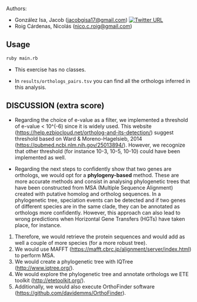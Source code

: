 Authors: 
* González Isa, Jacob (jacobgisa17@gmail.com) [![Twitter URL](https://img.shields.io/twitter/url/https/twitter.com/jacobgisa.svg?style=social&label=Follow%20%40JacobGIsa)](https://twitter.com/jacobgisa)
* Roig Cárdenas, Nicolás (nico.c.roig@gmail.com)

## Usage

```sh
ruby main.rb 
```
* This exercise has no classes.

* In `results/orthologs_pairs.tsv` you can find all the orthologs inferred in this analysis.

## DISCUSSION (extra score)

- Regarding the choice of e-value as a filter, we implemented a threshold of e-value < 10^(-6) since it is widely used.
This website (https://help.ezbiocloud.net/ortholog-and-its-detection/) suggest threshold based on Ward & Moreno-Hagelsieb, 2014 
(https://pubmed.ncbi.nlm.nih.gov/25013894/).
However, we recognize that other threshold (for instance 10-3, 10-5, 10-10) could have been implemented as well.

- Regarding the next steps to confidently show that two genes are orthologs, we would opt for a **phylogeny-based** method. These are more accurate methods and consist in analysing phylogenetic trees that have been constructed from MSA (Multiple Sequence Alignment) created with putative homolog and ortholog sequences. In a phylogenetic tree, speciation events can be detected and if two genes of different species are in the same clade, they can be annotated as orthologs more confidently.
However, this approach can also lead to wrong predictions when Horizontal Gene Transfers (HGTs) have taken place, for instance.

1. Therefore, we would retrieve the protein sequences and would add as well a couple of more species (for a more robust tree).
2. We would use MAFFT (https://mafft.cbrc.jp/alignment/server/index.html) to perform MSA.
3. We would create a phylogenetic tree with IQTree (http://www.iqtree.org/).
4. We would explore the phylogenetic tree and annotate orthologs we ETE toolkit (http://etetoolkit.org/).
5. Additionally, we would also execute OrthoFinder software (https://github.com/davidemms/OrthoFinder).
